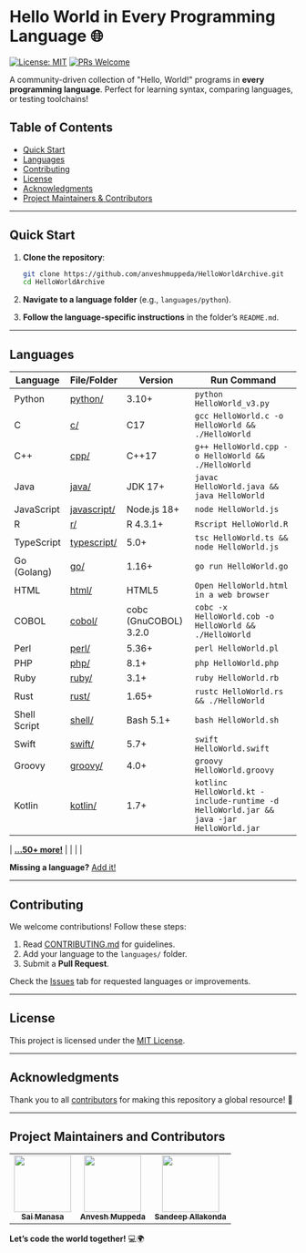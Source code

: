 
# Hello World in Every Programming Language 🌐

[![License: MIT](https://img.shields.io/badge/License-MIT-blue.svg)](LICENSE)
[![PRs Welcome](https://img.shields.io/badge/PRs-welcome-brightgreen.svg)](CONTRIBUTING.md)

A community-driven collection of "Hello, World!" programs in **every programming language**. Perfect for learning syntax, comparing languages, or testing toolchains!

## Table of Contents
- [Quick Start](#quick-start)
- [Languages](#languages)
- [Contributing](#contributing)
- [License](#license)
- [Acknowledgments](#acknowledgments)
- [Project Maintainers & Contributors](#project-maintainers-and-contributors)

---

## Quick Start

1. **Clone the repository**:
   ```bash
   git clone https://github.com/anveshmuppeda/HelloWorldArchive.git
   cd HelloWorldArchive
   ```

2. **Navigate to a language folder** (e.g., `languages/python`).

3. **Follow the language-specific instructions** in the folder’s `README.md`.

---

## Languages

| Language      | File/Folder                          | Version       | Run Command                                       |
|---------------|--------------------------------------|---------------|---------------------------------------------------|
| Python        | [python/](/languages/python)         | 3.10+         | `python HelloWorld_v3.py`                         |
| C             | [c/](/languages/c)                   | C17           | `gcc HelloWorld.c -o HelloWorld && ./HelloWorld`  |
| C++           | [cpp/](/languages/cpp)               | C++17         | `g++ HelloWorld.cpp -o HelloWorld && ./HelloWorld`|
| Java          | [java/](/languages/java)             | JDK 17+       | `javac HelloWorld.java && java HelloWorld`        |
| JavaScript    | [javascript/](/languages/javascript) | Node.js 18+   | `node HelloWorld.js`                              |
| R             | [r/](/languages/r)                   | R 4.3.1+      | `Rscript HelloWorld.R`                            |
| TypeScript    | [typescript/](/languages/typescript) | 5.0+          | `tsc HelloWorld.ts && node HelloWorld.js`         |
| Go (Golang)   | [go/](/languages/go)                 | 1.16+         | `go run HelloWorld.go`                            |
| HTML          | [html/](/languages/html)             | HTML5         | `Open HelloWorld.html in a web browser`           |
| COBOL         | [cobol/](/languages/cobol)           | cobc (GnuCOBOL) 3.2.0 | `cobc -x HelloWorld.cob -o HelloWorld && ./HelloWorld` |
| Perl          | [perl/](/languages/perl)             | 5.36+         | `perl HelloWorld.pl`                              |
| PHP           | [php/](/languages/php)               | 8.1+          | `php HelloWorld.php`                              |
| Ruby          | [ruby/](/languages/ruby)             | 3.1+          | `ruby HelloWorld.rb`                              |
| Rust          | [rust/](/languages/rust)             | 1.65+         | `rustc HelloWorld.rs && ./HelloWorld`             |
| Shell Script  | [shell/](/languages/shell-script)    | Bash 5.1+     | `bash HelloWorld.sh`                              |
| Swift         | [swift/](/languages/swift)           | 5.7+          | `swift HelloWorld.swift`                          |
| Groovy        | [groovy/](/languages/groovy)         | 4.0+          | `groovy HelloWorld.groovy`                        |
| Kotlin        | [kotlin/](/languages/kotlin)         | 1.7+          | `kotlinc HelloWorld.kt -include-runtime -d HelloWorld.jar && java -jar HelloWorld.jar` |


| **[...50+ more!](languages/)** | | | |

**Missing a language?** [Add it!](#contributing)

---

## Contributing

We welcome contributions! Follow these steps:
1. Read [CONTRIBUTING.md](CONTRIBUTING.md) for guidelines.
2. Add your language to the `languages/` folder.
3. Submit a **Pull Request**.

Check the [Issues](https://github.com/anveshmuppeda/HelloWorldArchive/issues) tab for requested languages or improvements.

---

## License

This project is licensed under the [MIT License](LICENSE).

---

## Acknowledgments

Thank you to all [contributors](https://github.com/anveshmuppeda/HelloWorldArchive/graphs/contributors) for making this repository a global resource! 🎉

---

## Project Maintainers and Contributors  
<table>
  <tr>
    <td align="center"><a href="https://saimanasak.github.io/profile/"><img src="https://avatars.githubusercontent.com/u/47205414?v=4" width="100px;" alt=""/><br /><sub><b>Sai Manasa</b></sub></a></td>
    <td align="center"><a href="https://anveshmuppeda.github.io/profile/"><img src="https://avatars.githubusercontent.com/u/115966808?v=4" width="100px;" alt=""/><br /><sub><b>Anvesh Muppeda</b></sub></a></td>
    <td align="center"><a href="https://github.com/sandeepallakonda"><img src="https://avatars.githubusercontent.com/u/118200403?v=4" width="100px;" alt=""/><br /><sub><b>Sandeep Allakonda</b></sub></a></td> 
  </tr>
</table>  


**Let’s code the world together!** 💻🌍